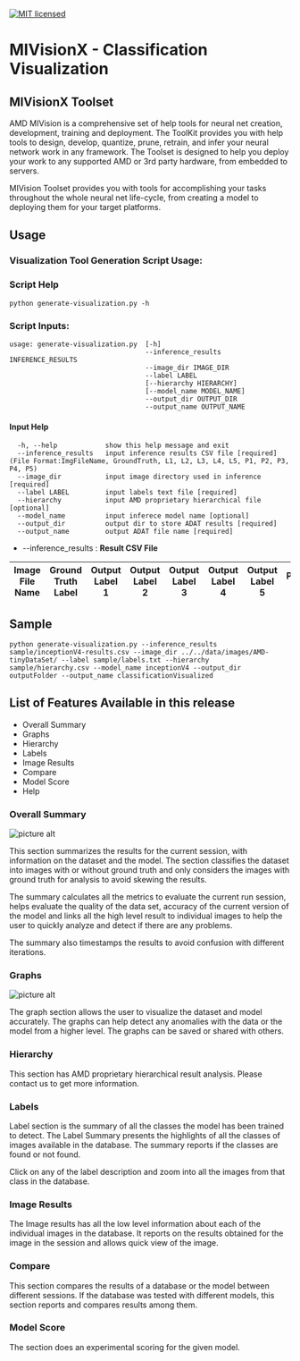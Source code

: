 [![MIT licensed](https://img.shields.io/badge/license-MIT-blue.svg)](https://opensource.org/licenses/MIT)

# MIVisionX - Classification Visualization

## MIVisionX Toolset

AMD MIVision is a comprehensive set of help tools for neural net creation, development, training and deployment. The ToolKit provides you with help tools to design, develop, quantize, prune, retrain, and infer your neural network work in any framework. The Toolset is designed to help you deploy your work to any supported AMD or 3rd party hardware, from embedded to servers.

MIVision Toolset provides you with tools for accomplishing your tasks throughout the whole neural net life-cycle, from creating a model to deploying them for your target platforms.

## Usage
### Visualization Tool Generation Script Usage:

### Script Help 
````
python generate-visualization.py -h
````

### Script Inputs:
````
usage: generate-visualization.py  [-h] 
                                  --inference_results INFERENCE_RESULTS
                                  --image_dir IMAGE_DIR 
                                  --label LABEL
                                  [--hierarchy HIERARCHY]
                                  [--model_name MODEL_NAME] 
                                  --output_dir OUTPUT_DIR 
                                  --output_name OUTPUT_NAME
````
#### Input Help
````
  -h, --help            show this help message and exit
  --inference_results   input inference results CSV file [required] (File Format:ImgFileName, GroundTruth, L1, L2, L3, L4, L5, P1, P2, P3, P4, P5)
  --image_dir           input image directory used in inference [required]
  --label LABEL         input labels text file [required]
  --hierarchy           input AMD proprietary hierarchical file [optional]
  --model_name          input inferece model name [optional]
  --output_dir          output dir to store ADAT results [required]
  --output_name         output ADAT file name [required]
````

* --inference_results : **Result CSV File**

| Image File Name | Ground Truth Label | Output Label 1 | Output Label 2 | Output Label 3 | Output Label 4 | Output Label 5 | Prob 1 | Prob 2 | Prob 3 | Prob 4 | Prob 5 |
| -- | -- | -- | -- | -- | -- | -- | -- | -- | -- | -- | -- |


## Sample 

````
python generate-visualization.py --inference_results sample/inceptionV4-results.csv --image_dir ../../data/images/AMD-tinyDataSet/ --label sample/labels.txt --hierarchy sample/hierarchy.csv --model_name inceptionV4 --output_dir outputFolder --output_name classificationVisualized 
````

## List of Features Available in this release

* Overall Summary
* Graphs
* Hierarchy
* Labels
* Image Results
* Compare
* Model Score
* Help

### Overall Summary

![picture alt](img/summary.png "Overall Summary")

This section summarizes the results for the current session, with information on the dataset and the model. The section classifies the dataset into images with or without ground truth and only considers the images with ground truth for analysis to avoid skewing the results.

The summary calculates all the metrics to evaluate the current run session, helps evaluate the quality of the data set, accuracy of the current version of the model and links all the high level result to individual images to help the user to quickly analyze and detect if there are any problems.

The summary also timestamps the results to avoid confusion with different iterations.

### Graphs

![picture alt](img/graph.png "Graph")

The graph section allows the user to visualize the dataset and model accurately. The graphs can help detect any anomalies with the data or the model from a higher level. The graphs can be saved or shared with others.


### Hierarchy

This section has AMD proprietary hierarchical result analysis. Please contact us to get more information.

### Labels

Label section is the summary of all the classes the model has been trained to detect. The Label Summary presents the highlights of all the classes of images available in the database. The summary reports if the classes are found or not found.

Click on any of the label description and zoom into all the images from that class in the database.

### Image Results

The Image results has all the low level information about each of the individual images in the database. It reports on the results obtained for the image in the session and allows quick view of the image.

### Compare

This section compares the results of a database or the model between different sessions. If the database was tested with different models, this section reports and compares results among them.

### Model Score 

The section does an experimental scoring for the given model.
